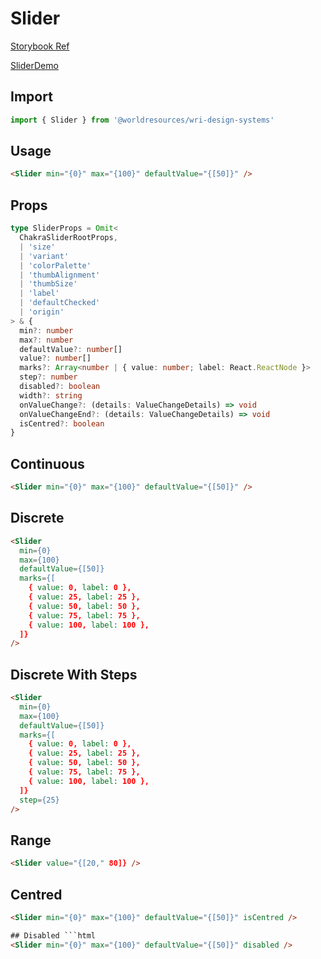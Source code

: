 # Slider

[Storybook Ref](https://wri.github.io/wri-design-systems/?path=/docs/slider--docs)

[SliderDemo](https://github.com/wri/wri-design-systems/blob/main/src/components/Slider/SliderDemo.tsx)

## Import

```js
import { Slider } from '@worldresources/wri-design-systems'
```

## Usage

```html
<Slider min="{0}" max="{100}" defaultValue="{[50]}" />
```

## Props

```ts
type SliderProps = Omit<
  ChakraSliderRootProps,
  | 'size'
  | 'variant'
  | 'colorPalette'
  | 'thumbAlignment'
  | 'thumbSize'
  | 'label'
  | 'defaultChecked'
  | 'origin'
> & {
  min?: number
  max?: number
  defaultValue?: number[]
  value?: number[]
  marks?: Array<number | { value: number; label: React.ReactNode }>
  step?: number
  disabled?: boolean
  width?: string
  onValueChange?: (details: ValueChangeDetails) => void
  onValueChangeEnd?: (details: ValueChangeDetails) => void
  isCentred?: boolean
}
```

## Continuous

```html
<Slider min="{0}" max="{100}" defaultValue="{[50]}" />
```

## Discrete

```html
<Slider
  min={0}
  max={100}
  defaultValue={[50]}
  marks={[
    { value: 0, label: 0 },
    { value: 25, label: 25 },
    { value: 50, label: 50 },
    { value: 75, label: 75 },
    { value: 100, label: 100 },
  ]}
/>
```

## Discrete With Steps

```html
<Slider
  min={0}
  max={100}
  defaultValue={[50]}
  marks={[
    { value: 0, label: 0 },
    { value: 25, label: 25 },
    { value: 50, label: 50 },
    { value: 75, label: 75 },
    { value: 100, label: 100 },
  ]}
  step={25}
/>
```

## Range

```html
<Slider value="{[20," 80]} />
```

## Centred

````html
<Slider min="{0}" max="{100}" defaultValue="{[50]}" isCentred />

## Disabled ```html
<Slider min="{0}" max="{100}" defaultValue="{[50]}" disabled />
````
